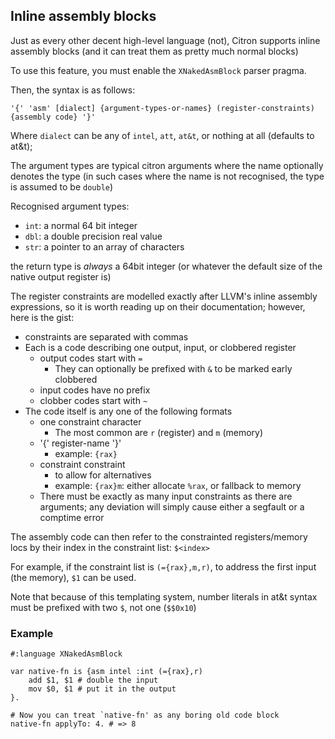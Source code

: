 ## Inline assembly blocks

Just as every other decent high-level language \(not\), Citron supports inline assembly blocks \(and it can treat them as pretty much normal blocks\)

To use this feature, you must enable the `XNakedAsmBlock` parser pragma.

Then, the syntax is as follows:

```ctr
'{' 'asm' [dialect] {argument-types-or-names} (register-constraints) {assembly code} '}'
```

Where `dialect` can be any of `intel`, `att`, `at&t`, or nothing at all \(defaults to at&t\);

The argument types are typical citron arguments where the name optionally denotes the type \(in such cases where the name is not recognised, the type is assumed to be `double`\)

Recognised argument types:

* `int`: a normal 64 bit integer
* `dbl`: a double precision real value
* `str`: a pointer to an array of characters

the return type is _always_ a 64bit integer \(or whatever the default size of the native output register is\)

The register constraints are modelled exactly after LLVM's inline assembly expressions, so it is worth reading up on their documentation; however, here is the gist:

* constraints are separated with commas
* Each is a code describing one output, input, or clobbered register
  * output codes start with `=`
    * They can optionally be prefixed with `&` to be marked early clobbered
  * input codes have no prefix
  * clobber codes start with `~`
* The code itself is any one of the following formats
  * one constraint character
    * The most common are `r` \(register\) and `m` \(memory\)
  * '{' register-name '}'
    * example: `{rax}`
  * constraint constraint
    * to allow for alternatives
    * example: `{rax}m`: either allocate `%rax`, or fallback to memory
  * There must be exactly as many input constraints as there are arguments; any deviation will simply cause either a segfault or a comptime error

The assembly code can then refer to the constrainted registers/memory locs by their index in the constraint list: `$<index>` 

For example, if the constraint list is `(={rax},m,r)`, to address the first input \(the memory\), `$1` can be used.

Note that because of this templating system, number literals in at&t syntax must be prefixed with two `$`, not one \(`$$0x10`\)

### Example

```ctr
#:language XNakedAsmBlock

var native-fn is {asm intel :int (={rax},r)
    add $1, $1 # double the input
    mov $0, $1 # put it in the output
}.

# Now you can treat `native-fn' as any boring old code block
native-fn applyTo: 4. # => 8
```
